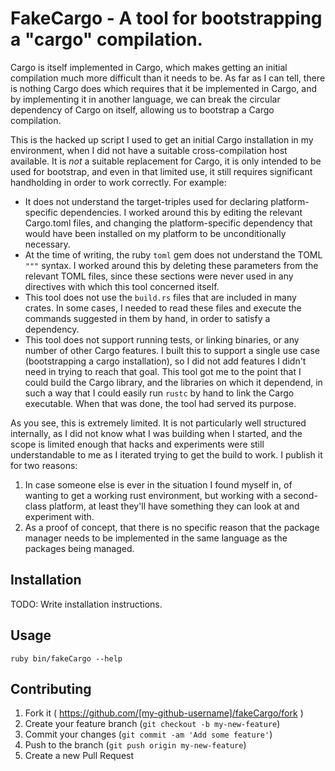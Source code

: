 # FakeCargo - A tool for bootstrapping a "cargo" compilation.

Cargo is itself implemented in Cargo, which makes getting an initial
compilation much more difficult than it needs to be. As far as I can
tell, there is nothing Cargo does which requires that it be
implemented in Cargo, and by implementing it in another language, we
can break the circular dependency of Cargo on itself, allowing us to
bootstrap a Cargo compilation.

This is the hacked up script I used to get an initial Cargo
installation in my environment, when I did not have a suitable
cross-compilation host available. It is *not* a suitable replacement
for Cargo, it is only intended to be used for bootstrap, and even in
that limited use, it still requires significant handholding in order
to work correctly. For example:

* It does not understand the target-triples used for declaring
platform-specific dependencies. I worked around this by editing the
relevant Cargo.toml files, and changing the platform-specific
dependency that would have been installed on my platform to be
unconditionally necessary.
* At the time of writing, the ruby `toml` gem does not understand
the TOML `"""` syntax. I worked around this by deleting these
parameters from the relevant TOML files, since these sections were
never used in any directives with which this tool concerned itself.
* This tool does not use the `build.rs` files that are included
in many crates. In some cases, I needed to read these files and
execute the commands suggested in them by hand, in order to satisfy
a dependency.
* This tool does not support running tests, or linking binaries, or
any number of other Cargo features. I built this to support a single
use case (bootstrapping a cargo installation), so I did not add
features I didn't need in trying to reach that goal. This tool got me
to the point that I could build the Cargo library, and the libraries
on which it dependend, in such a way that I could easily run `rustc`
by hand to link the Cargo executable. When that was done, the tool
had served its purpose.

As you see, this is extremely limited. It is not particularly well
structured internally, as I did not know what I was building when I
started, and the scope is limited enough that hacks and experiments
were still understandable to me as I iterated trying to get the
build to work. I publish it for two reasons:

1. In case someone else is ever in the situation I found myself in, of
wanting to get a working rust environment, but working with a
second-class platform, at least they'll have something they can look
at and experiment with.
2. As a proof of concept, that there is no specific reason that the
package manager needs to be implemented in the same language as the
packages being managed.

## Installation

TODO: Write installation instructions.

## Usage

    ruby bin/fakeCargo --help

## Contributing

1. Fork it ( https://github.com/[my-github-username]/fakeCargo/fork )
2. Create your feature branch (`git checkout -b my-new-feature`)
3. Commit your changes (`git commit -am 'Add some feature'`)
4. Push to the branch (`git push origin my-new-feature`)
5. Create a new Pull Request
